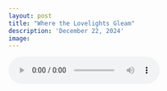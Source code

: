 ```yaml
---
layout: post
title: "Where the Lovelights Gleam"
description: 'December 22, 2024'
image:
---
```


<audio controls>
  <source src="assets/audio/fbc_2024-12-22_sermon.mp3" type="audio/mp3">
Your browser does not support the audio element.
</audio>
